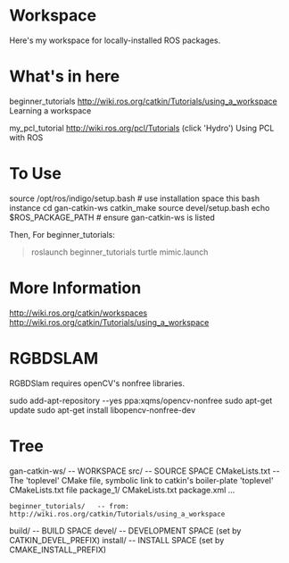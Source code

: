 # Workspace
Here's my workspace for locally-installed ROS packages.

# What's in here
beginner_tutorials http://wiki.ros.org/catkin/Tutorials/using_a_workspace
Learning a workspace

my_pcl_tutorial http://wiki.ros.org/pcl/Tutorials (click 'Hydro')
Using PCL with ROS


# To Use
source /opt/ros/indigo/setup.bash # use installation space this bash instance
cd gan-catkin-ws
catkin_make
source devel/setup.bash
echo $ROS_PACKAGE_PATH # ensure gan-catkin-ws is listed

Then,
For beginner_tutorials:
> roslaunch beginner_tutorials turtle mimic.launch

# More Information
http://wiki.ros.org/catkin/workspaces
http://wiki.ros.org/catkin/Tutorials/using_a_workspace

# RGBDSLAM
RGBDSlam requires openCV's nonfree libraries.

sudo add-apt-repository --yes ppa:xqms/opencv-nonfree
sudo apt-get update 
sudo apt-get install libopencv-nonfree-dev

# Tree
gan-catkin-ws/         -- WORKSPACE
  src/                    -- SOURCE SPACE
    CMakeLists.txt        -- The 'toplevel' CMake file, symbolic link to catkin's boiler-plate 'toplevel' CMakeLists.txt file
    package_1/
      CMakeLists.txt
      package.xml
      ...
    
    beginner_tutorials/   -- from: http://wiki.ros.org/catkin/Tutorials/using_a_workspace 

  build/                  -- BUILD SPACE
  devel/                  -- DEVELOPMENT SPACE (set by CATKIN_DEVEL_PREFIX)
  install/                -- INSTALL SPACE (set by CMAKE_INSTALL_PREFIX)

